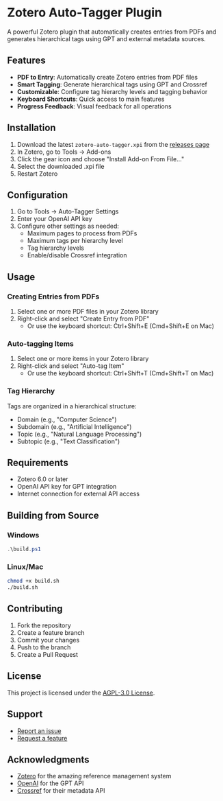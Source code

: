 # Zotero Auto-Tagger Plugin

A powerful Zotero plugin that automatically creates entries from PDFs and generates hierarchical tags using GPT and external metadata sources.

## Features

- **PDF to Entry**: Automatically create Zotero entries from PDF files
- **Smart Tagging**: Generate hierarchical tags using GPT and Crossref
- **Customizable**: Configure tag hierarchy levels and tagging behavior
- **Keyboard Shortcuts**: Quick access to main features
- **Progress Feedback**: Visual feedback for all operations

## Installation

1. Download the latest `zotero-auto-tagger.xpi` from the [releases page](https://github.com/yourusername/zotero-auto-tagger/releases)
2. In Zotero, go to Tools → Add-ons
3. Click the gear icon and choose "Install Add-on From File..."
4. Select the downloaded .xpi file
5. Restart Zotero

## Configuration

1. Go to Tools → Auto-Tagger Settings
2. Enter your OpenAI API key
3. Configure other settings as needed:
   - Maximum pages to process from PDFs
   - Maximum tags per hierarchy level
   - Tag hierarchy levels
   - Enable/disable Crossref integration

## Usage

### Creating Entries from PDFs

1. Select one or more PDF files in your Zotero library
2. Right-click and select "Create Entry from PDF"
   - Or use the keyboard shortcut: Ctrl+Shift+E (Cmd+Shift+E on Mac)

### Auto-tagging Items

1. Select one or more items in your Zotero library
2. Right-click and select "Auto-tag Item"
   - Or use the keyboard shortcut: Ctrl+Shift+T (Cmd+Shift+T on Mac)

### Tag Hierarchy

Tags are organized in a hierarchical structure:
- Domain (e.g., "Computer Science")
- Subdomain (e.g., "Artificial Intelligence")
- Topic (e.g., "Natural Language Processing")
- Subtopic (e.g., "Text Classification")

## Requirements

- Zotero 6.0 or later
- OpenAI API key for GPT integration
- Internet connection for external API access

## Building from Source

### Windows
```powershell
.\build.ps1
```

### Linux/Mac
```bash
chmod +x build.sh
./build.sh
```

## Contributing

1. Fork the repository
2. Create a feature branch
3. Commit your changes
4. Push to the branch
5. Create a Pull Request

## License

This project is licensed under the [AGPL-3.0 License](LICENSE).

## Support

- [Report an issue](https://github.com/yourusername/zotero-auto-tagger/issues)
- [Request a feature](https://github.com/yourusername/zotero-auto-tagger/issues/new)

## Acknowledgments

- [Zotero](https://www.zotero.org/) for the amazing reference management system
- [OpenAI](https://openai.com/) for the GPT API
- [Crossref](https://www.crossref.org/) for their metadata API 
